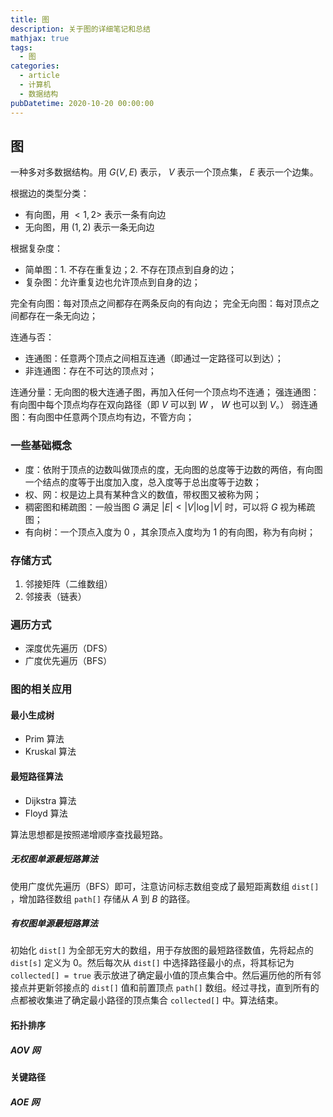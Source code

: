 ```yaml
---
title: 图
description: 关于图的详细笔记和总结
mathjax: true
tags:
  - 图
categories:
  - article
  - 计算机
  - 数据结构
pubDatetime: 2020-10-20 00:00:00
---
```


## 图

一种多对多数据结构。用 $G(V, E)$ 表示， $V$ 表示一个顶点集， $E$ 表示一个边集。

根据边的类型分类：

- 有向图，用 $<1, 2>$ 表示一条有向边
- 无向图，用 $(1, 2)$ 表示一条无向边

根据复杂度：

- 简单图：1. 不存在重复边；2. 不存在顶点到自身的边；
- 复杂图：允许重复边也允许顶点到自身的边；

完全有向图：每对顶点之间都存在两条反向的有向边；
完全无向图：每对顶点之间都存在一条无向边；

连通与否：

- 连通图：任意两个顶点之间相互连通（即通过一定路径可以到达）；
- 非连通图：存在不可达的顶点对；

连通分量：无向图的极大连通子图，再加入任何一个顶点均不连通；
强连通图：有向图中每个顶点均存在双向路径（即 $V$ 可以到 $W$ ， $W$ 也可以到 $V$。）
弱连通图：有向图中任意两个顶点均有边，不管方向；

### 一些基础概念

- 度：依附于顶点的边数叫做顶点的度，无向图的总度等于边数的两倍，有向图一个结点的度等于出度加入度，总入度等于总出度等于边数；
- 权、网：权是边上具有某种含义的数值，带权图又被称为网；
- 稠密图和稀疏图：一般当图 $G$ 满足 $|E| < |V|\log |V|$ 时，可以将 $G$ 视为稀疏图；
- 有向树：一个顶点入度为 0 ，其余顶点入度均为 1 的有向图，称为有向树；

### 存储方式

1. 邻接矩阵（二维数组）
2. 邻接表（链表）

### 遍历方式

- 深度优先遍历（DFS）
- 广度优先遍历（BFS）

### 图的相关应用

#### 最小生成树

- Prim 算法
- Kruskal 算法

#### 最短路径算法

- Dijkstra 算法
- Floyd 算法

算法思想都是按照递增顺序查找最短路。

##### 无权图单源最短路算法

使用广度优先遍历（BFS）即可，注意访问标志数组变成了最短距离数组 `dist[]` ，增加路径数组 `path[]` 存储从 $A$ 到 $B$ 的路径。

##### 有权图单源最短路算法

初始化 `dist[]` 为全部无穷大的数组，用于存放图的最短路径数值，先将起点的 `dist[s]` 定义为 0。然后每次从 `dist[]` 中选择路径最小的点，将其标记为 `collected[] = true` 表示放进了确定最小值的顶点集合中。然后遍历他的所有邻接点并更新邻接点的 `dist[]` 值和前置顶点 `path[]` 数组。经过寻找，直到所有的点都被收集进了确定最小路径的顶点集合 `collected[]` 中。算法结束。

#### 拓扑排序

##### AOV 网

#### 关键路径

##### AOE 网
